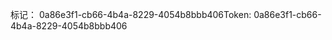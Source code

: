 <span data-ttu-id="10d74-101">标记： 0a86e3f1-cb66-4b4a-8229-4054b8bbb406</span><span class="sxs-lookup"><span data-stu-id="10d74-101">Token: 0a86e3f1-cb66-4b4a-8229-4054b8bbb406</span></span>